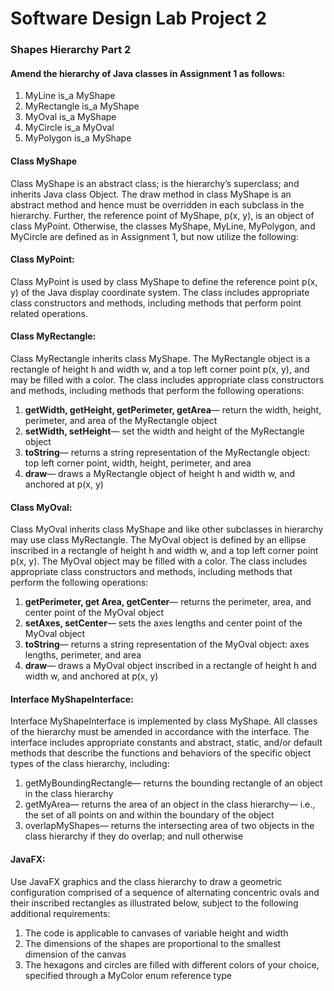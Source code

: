 # Software Design Lab Project 2

### Shapes Hierarchy Part 2

#### Amend the hierarchy of Java classes in Assignment 1 as follows:
1. MyLine is_a MyShape
2. MyRectangle is_a MyShape
3. MyOval is_a MyShape
4. MyCircle is_a MyOval
5. MyPolygon is_a MyShape

#### Class MyShape
Class MyShape is an abstract class; is the hierarchy’s superclass; and inherits Java class Object. The draw method in class MyShape is an abstract method and hence must be overridden in each subclass in the hierarchy. Further, the reference point of MyShape, p(x, y), is an object of class MyPoint. Otherwise, the classes MyShape, MyLine, MyPolygon, and MyCircle are defined as in Assignment 1, but now utilize the following:

#### Class MyPoint:
Class MyPoint is used by class MyShape to define the reference point p(x, y) of the Java display coordinate system. The class includes appropriate class constructors and methods, including methods that perform point related operations.

#### Class MyRectangle:
Class MyRectangle inherits class MyShape. The MyRectangle object is a rectangle of height h and width w, and a top left corner point p(x, y), and may be filled with a color. The class includes appropriate class constructors and methods, including methods that perform the following operations:

1. **getWidth, getHeight, getPerimeter, getArea**— return the width, height, perimeter, and area of the MyRectangle object
2. **setWidth, setHeight**— set the width and height of the MyRectangle object
3. **toString**— returns a string representation of the MyRectangle object: top left corner point, width, height, perimeter, and area
4. **draw**— draws a MyRectangle object of height h and width w, and anchored at p(x, y)

#### Class MyOval:
Class MyOval inherits class MyShape and like other subclasses in hierarchy may use class MyRectangle. The MyOval object is defined by an ellipse inscribed in a rectangle of height h and width w, and a top left corner point p(x, y). The MyOval object may be filled with a color. The class includes appropriate class constructors and methods, including methods that perform the following operations:

1. **getPerimeter, get Area, getCenter**— returns the perimeter, area, and center point of the MyOval object
2. **setAxes, setCenter**— sets the axes lengths and center point of the MyOval object
3. **toString**— returns a string representation of the MyOval object: axes lengths, perimeter, and area
4. **draw**— draws a MyOval object inscribed in a rectangle of height h and width w, and anchored at p(x, y)

#### Interface MyShapeInterface:
Interface MyShapeInterface is implemented by class MyShape. All classes of the hierarchy must be amended in accordance with the interface. The interface includes appropriate constants and abstract, static, and/or default methods that describe the functions and behaviors of the specific object types of the class hierarchy, including:

1. getMyBoundingRectangle— returns the bounding rectangle of an object in the class hierarchy
2. getMyArea— returns the area of an object in the class hierarchy— i.e., the set of all points on and within the boundary of the object
3. overlapMyShapes— returns the intersecting area of two objects in the class hierarchy if they do overlap; and null otherwise

#### JavaFX:
Use JavaFX graphics and the class hierarchy to draw a geometric configuration comprised of a sequence of alternating concentric ovals and their inscribed rectangles as illustrated below, subject to the following additional requirements:

1. The code is applicable to canvases of variable height and width
2. The dimensions of the shapes are proportional to the smallest dimension of the canvas
3. The hexagons and circles are filled with different colors of your choice, specified through a MyColor enum reference type